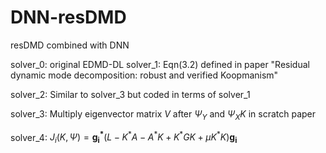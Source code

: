 # DNN-resDMD
resDMD combined with DNN

solver_0: original EDMD-DL
solver_1: Eqn(3.2) defined in paper "Residual dynamic mode decomposition: robust and verified Koopmanism"

solver_2: Similar to solver_3 but coded in terms of solver_1

solver_3: Multiply eigenvector matrix $V$ after $\Psi_Y$ and $\Psi_XK$ in scratch paper

solver_4: $J_i(K, \Psi) = \mathbf{g_i^*}\left( L - K^*A - A^*K + K^*GK +\mu K^*K \right)\mathbf{g_i}$
